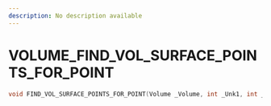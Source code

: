 ```yaml
---
description: No description available 
---
```


# VOLUME\_FIND_VOL_SURFACE_POINTS_FOR_POINT

```cpp
void FIND_VOL_SURFACE_POINTS_FOR_POINT(Volume _Volume, int _Unk1, int _Unk2, int _Unk3);
```